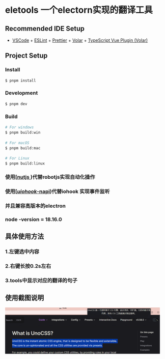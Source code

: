 # eletools 一个electorn实现的翻译工具 



## Recommended IDE Setup

- [VSCode](https://code.visualstudio.com/) + [ESLint](https://marketplace.visualstudio.com/items?itemName=dbaeumer.vscode-eslint) + [Prettier](https://marketplace.visualstudio.com/items?itemName=esbenp.prettier-vscode) + [Volar](https://marketplace.visualstudio.com/items?itemName=Vue.volar) + [TypeScript Vue Plugin (Volar)](https://marketplace.visualstudio.com/items?itemName=Vue.vscode-typescript-vue-plugin)

## Project Setup

### Install

```bash
$ pnpm install
```

### Development

```bash
$ pnpm dev
```

### Build

```bash
# For windows
$ pnpm build:win

# For macOS
$ pnpm build:mac

# For Linux
$ pnpm build:linux
```

### 使用[[nutjs ]([nutjs.dev](https://nutjs.dev/)))代替robotjs实现自动化操作

### 使用[[*uiohook*-napi](https://github.com/SnosMe/uiohook-napi))代替iohook 实现事件监听

### 并且兼容高版本的electron 

### node -version = 18.16.0



## 具体使用方法

### 1.左键选中内容 

### 2.右键长按0.2s左右

### 3.tools中显示对应的翻译的句子



## 使用截图说明

![image-20240306134013195](README.assets/image-20240306134013195.png)
